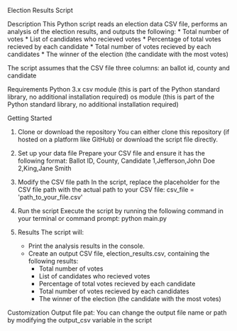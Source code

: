 Election Results Script

Description
This Python script reads an election data CSV file, performs an analysis of the election results, and outputs the following:
    * Total number of votes
    * List of candidates who recieved votes
    * Percentage of total votes recieved by each candidate
    * Total number of votes recieved by each candidates
    * The winner of the election (the candidate with the most votes)

The script assumes that the CSV file three columns: an ballot id, county and candidate

Requirements
Python 3.x
csv module (this is part of the Python standard library, no additional installation required)
os module (this is part of the Python standard library, no additional installation required)

Getting Started
1. Clone or download the repository
You can either clone this repository (if hosted on a platform like GitHub) or download the script file directly.

2. Set up your data file
Prepare your CSV file and ensure it has the following format:
    Ballot ID, County, Candidate
    1,Jefferson,John Doe
    2,King,Jane Smith

3. Modify the CSV file path
In the script, replace the placeholder for the CSV file path with the actual path to your CSV file:
    csv_file = 'path_to_your_file.csv'

4. Run the script
Execute the script by running the following command in your terminal or command prompt:
    python main.py

5. Results
The script will:
    * Print the analysis results in the console.
    * Create an output CSV file, election_results.csv, containing the following results:
        * Total number of votes
        * List of candidates who recieved votes
        * Percentage of total votes recieved by each candidate
        * Total number of votes recieved by each candidates
        * The winner of the election (the candidate with the most votes)

Customization
    Output file pat: You can change the output file name or path by modifying the output_csv variable in the script